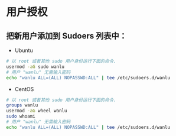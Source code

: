 # 用户授权

## 把新用户添加到 Sudoers 列表中：

- Ubuntu 

```bash
# 以 root 或者其他 sudo 用户身份运行下面的命令.
usermod -aG sudo wanlu
# 用户 "wanlu" 无需输入密码
echo "wanlu ALL=(ALL) NOPASSWD:ALL" | tee /etc/sudoers.d/wanlu
```

- CentOS

```bash
# 以 root 或者其他 sudo 用户身份运行下面的命令.
groups wanlu
usermod -aG wheel wanlu
sudo whoami
# 用户 "wanlu" 无需输入密码
echo "wanlu ALL=(ALL) NOPASSWD:ALL" | tee /etc/sudoers.d/wanlu
```